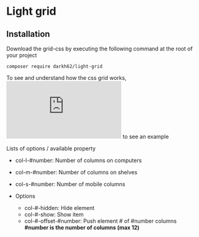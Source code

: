 # Light grid

## Installation

Download the grid-css by executing the following command at the root of your project

    composer require darkh62/light-grid
   

To see and understand how the css grid works, ![click here](https://github.com/Darkh62/Grille-css/blob/master/test.php) to see an example

Lists of options / available property
* col-l-#number: Number of columns on computers
* col-m-#number: Number of columns on shelves
* col-s-#number: Number of mobile columns

* Options
    * col-#-hidden: Hide element
    * col-#-show: Show item
    * col-#-offset-#number: Push element # of #number columns
**#number is the number of columns (max 12)**

